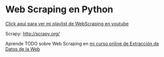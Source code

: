 # Web Scraping en Python

[Click aqui para ver mi playlist de WebScraping en youtube](https://www.youtube.com/playlist?list=PLuaGRMrO-j-8B_RT_2kGE6NW-ZxzHaU17)

Scrapy:  http://scrapy.org/

Aprende TODO sobre Web Scraping en [mi curso online de Extracción de Datos de la Web](https://www.udemy.com/course/curso-maestro-web-scraping/?referralCode=1BA4AD4AD4BED138A583)



